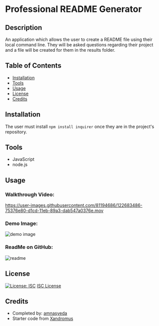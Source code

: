 # Professional README Generator 

## Description 
An application which allows the user to create a README file using their local command line. They will be asked questions regarding their project and a file will be created for them in the results folder. 

## Table of Contents 
* [Installation](#installation)
* [Tools](#tools)
* [Usage](#usage)
* [License](#license)
* [Credits](#credits)

## Installation
The user must install `npm install inquirer` once they are in the project's repository.

## Tools
* JavaScript
* node.js

## Usage
### Walkthrough Video:
https://user-images.githubusercontent.com/81194686/122683486-75376e80-d1cd-11eb-89a3-dab547a0376e.mov

### Demo Image:
![demo image](https://user-images.githubusercontent.com/81194686/122683643-93519e80-d1ce-11eb-9a37-103c8deb9208.png)

### ReadMe on GitHub:
![readme](https://user-images.githubusercontent.com/81194686/122683649-9ba9d980-d1ce-11eb-8c60-58ec4270736c.png)

## License 
[![License: ISC](https://img.shields.io/badge/License-ISC-blue.svg)](https://opensource.org/licenses/ISC)
[ISC License](https://www.isc.org/licenses/)

## Credits 
* Completed by: [amnasyeda](https://github.com/amnasyeda)
* Starter code from [Xandromus](https://github.com/coding-boot-camp/potential-enigma)

 



